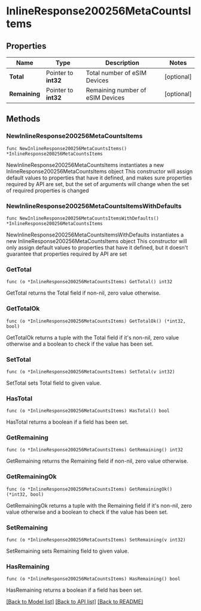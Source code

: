 # InlineResponse200256MetaCountsItems

## Properties

Name | Type | Description | Notes
------------ | ------------- | ------------- | -------------
**Total** | Pointer to **int32** | Total number of eSIM Devices | [optional] 
**Remaining** | Pointer to **int32** | Remaining number of eSIM Devices | [optional] 

## Methods

### NewInlineResponse200256MetaCountsItems

`func NewInlineResponse200256MetaCountsItems() *InlineResponse200256MetaCountsItems`

NewInlineResponse200256MetaCountsItems instantiates a new InlineResponse200256MetaCountsItems object
This constructor will assign default values to properties that have it defined,
and makes sure properties required by API are set, but the set of arguments
will change when the set of required properties is changed

### NewInlineResponse200256MetaCountsItemsWithDefaults

`func NewInlineResponse200256MetaCountsItemsWithDefaults() *InlineResponse200256MetaCountsItems`

NewInlineResponse200256MetaCountsItemsWithDefaults instantiates a new InlineResponse200256MetaCountsItems object
This constructor will only assign default values to properties that have it defined,
but it doesn't guarantee that properties required by API are set

### GetTotal

`func (o *InlineResponse200256MetaCountsItems) GetTotal() int32`

GetTotal returns the Total field if non-nil, zero value otherwise.

### GetTotalOk

`func (o *InlineResponse200256MetaCountsItems) GetTotalOk() (*int32, bool)`

GetTotalOk returns a tuple with the Total field if it's non-nil, zero value otherwise
and a boolean to check if the value has been set.

### SetTotal

`func (o *InlineResponse200256MetaCountsItems) SetTotal(v int32)`

SetTotal sets Total field to given value.

### HasTotal

`func (o *InlineResponse200256MetaCountsItems) HasTotal() bool`

HasTotal returns a boolean if a field has been set.

### GetRemaining

`func (o *InlineResponse200256MetaCountsItems) GetRemaining() int32`

GetRemaining returns the Remaining field if non-nil, zero value otherwise.

### GetRemainingOk

`func (o *InlineResponse200256MetaCountsItems) GetRemainingOk() (*int32, bool)`

GetRemainingOk returns a tuple with the Remaining field if it's non-nil, zero value otherwise
and a boolean to check if the value has been set.

### SetRemaining

`func (o *InlineResponse200256MetaCountsItems) SetRemaining(v int32)`

SetRemaining sets Remaining field to given value.

### HasRemaining

`func (o *InlineResponse200256MetaCountsItems) HasRemaining() bool`

HasRemaining returns a boolean if a field has been set.


[[Back to Model list]](../README.md#documentation-for-models) [[Back to API list]](../README.md#documentation-for-api-endpoints) [[Back to README]](../README.md)


